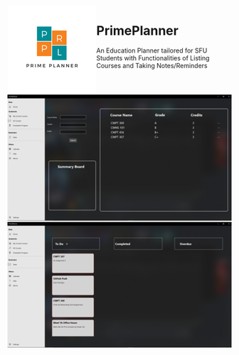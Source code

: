 <img align="left" width="200" height="200" src=/PrimePlanner/Assets/StoreLogo.scale-400.png>

# PrimePlanner 
An Education Planner tailored for SFU Students with Functionalities of Listing Courses and Taking Notes/Reminders 

![GitHub Logo](/Screenshots/Courses.png)
![GitHub Logo](/Screenshots/ToDo.png)
